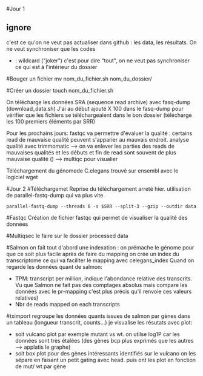 #Jour 1
## ignore
c'est ce qu'on ne veut pas actualiser dans github : les data, les résultats.
On ne veut synchroniser que les codes 
* : wildcard ("joker") c'est pour dire "tout", on ne veut pas synchroniser ce qui est à l'intérieur du dossier

#Bouger un fichier
mv nom_du_fichier.sh nom_du_dossier/

#Créer un dossier
touch nom_du_fichier.sh

On télécharge les données SRA (sequence read archive) avec fasq-dump (download_data.sh)
J'ai au début ajouté X 100 dans le fasq-dump pour vérifier que les fichiers se téléchargeaient dans le bon dossier (télécharge les 100 premiers éléments par SRR)

Pour les prochains jours: fastqc va permettre d'évaluer la qualité : certains read de mauvaise qualité peuvent s'apparier au mauvais endroit. analyse qualité avec trimmomatic
--> on va enlever les parties des reads de mauvaises qualités
et les débuts et fin de read sont souvent de plus mauvaise qualité ()
--> multiqc pour visualier

Téléchargement du génomede C.elegans trouvé sur ensembl avec le logiciel wget

#Jour 2
  #Téléchargemet
Reprise du téléchargement arreté hier. utilisation de parallel-fastq-dump qui va plus vite

    parallel-fastq-dump --threads 6 -s $SRR --split-3 --gzip --outdir data

  #Fastqc
Création de fichier fastqc qui permet de visualiser la qualité des données

#Multiqsec 
le faire sur le dossier processed data

#Salmon
on fait tout d'abord une indexation : on prémache le génome pour que ce soit plus facile après de faire du mapping
on crée un index du transcriptome ce qui va faciliter le mapping avec celegans_index
Quand on regarde les données quant de salmon:
- TPM: transcript per million, indique l'abondance relative des transcrits. Vu que Salmon ne fait pas des comptages absolus mais compare les données avec le pr-mapping c'est plus précis qu'il renvoie ces valeurs relatives)
- Nbr de reads mapped on each transcripts

#tximport
regroupe les données quants issues de salmon par gènes dans un tableau (longueur transcrit, counts...)
je visualise les résutats avec plot:
- soit vulcano plot par exemple mutant vs wt. on utilse log1P car les données sont très étalées
(des gènes bcp plus exprimés que les autres --> applatis le graphe)
- soit box plot pour des gènes intéressants identifiés sur le vulcano
on les sépare en faisant un petit gating avec head. 
puis ont les plot en fonction de mut/ wt par gène